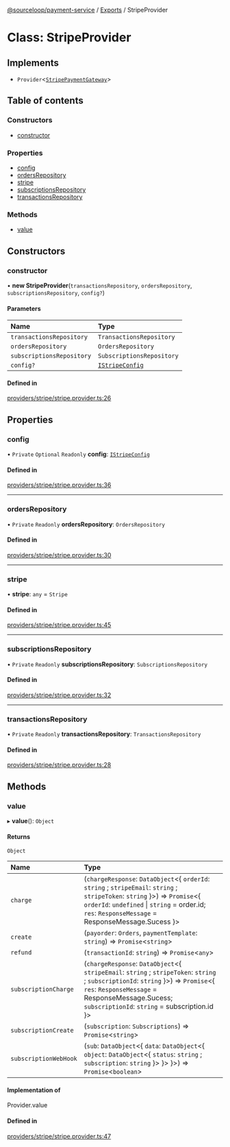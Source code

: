 [@sourceloop/payment-service](../README.md) / [Exports](../modules.md) / StripeProvider

# Class: StripeProvider

## Implements

- `Provider`<[`StripePaymentGateway`](../interfaces/StripePaymentGateway.md)\>

## Table of contents

### Constructors

- [constructor](StripeProvider.md#constructor)

### Properties

- [config](StripeProvider.md#config)
- [ordersRepository](StripeProvider.md#ordersrepository)
- [stripe](StripeProvider.md#stripe)
- [subscriptionsRepository](StripeProvider.md#subscriptionsrepository)
- [transactionsRepository](StripeProvider.md#transactionsrepository)

### Methods

- [value](StripeProvider.md#value)

## Constructors

### constructor

• **new StripeProvider**(`transactionsRepository`, `ordersRepository`, `subscriptionsRepository`, `config?`)

#### Parameters

| Name | Type |
| :------ | :------ |
| `transactionsRepository` | `TransactionsRepository` |
| `ordersRepository` | `OrdersRepository` |
| `subscriptionsRepository` | `SubscriptionsRepository` |
| `config?` | [`IStripeConfig`](../interfaces/IStripeConfig.md) |

#### Defined in

[providers/stripe/stripe.provider.ts:26](https://github.com/codeweb05/repo1/blob/a4cf318/services/payment-service/src/providers/stripe/stripe.provider.ts#L26)

## Properties

### config

• `Private` `Optional` `Readonly` **config**: [`IStripeConfig`](../interfaces/IStripeConfig.md)

#### Defined in

[providers/stripe/stripe.provider.ts:36](https://github.com/codeweb05/repo1/blob/a4cf318/services/payment-service/src/providers/stripe/stripe.provider.ts#L36)

___

### ordersRepository

• `Private` `Readonly` **ordersRepository**: `OrdersRepository`

#### Defined in

[providers/stripe/stripe.provider.ts:30](https://github.com/codeweb05/repo1/blob/a4cf318/services/payment-service/src/providers/stripe/stripe.provider.ts#L30)

___

### stripe

• **stripe**: `any` = `Stripe`

#### Defined in

[providers/stripe/stripe.provider.ts:45](https://github.com/codeweb05/repo1/blob/a4cf318/services/payment-service/src/providers/stripe/stripe.provider.ts#L45)

___

### subscriptionsRepository

• `Private` `Readonly` **subscriptionsRepository**: `SubscriptionsRepository`

#### Defined in

[providers/stripe/stripe.provider.ts:32](https://github.com/codeweb05/repo1/blob/a4cf318/services/payment-service/src/providers/stripe/stripe.provider.ts#L32)

___

### transactionsRepository

• `Private` `Readonly` **transactionsRepository**: `TransactionsRepository`

#### Defined in

[providers/stripe/stripe.provider.ts:28](https://github.com/codeweb05/repo1/blob/a4cf318/services/payment-service/src/providers/stripe/stripe.provider.ts#L28)

## Methods

### value

▸ **value**(): `Object`

#### Returns

`Object`

| Name | Type |
| :------ | :------ |
| `charge` | (`chargeResponse`: `DataObject`<{ `orderId`: `string` ; `stripeEmail`: `string` ; `stripeToken`: `string`  }\>) => `Promise`<{ `orderId`: `undefined` \| `string` = order.id; `res`: `ResponseMessage` = ResponseMessage.Sucess }\> |
| `create` | (`payorder`: `Orders`, `paymentTemplate`: `string`) => `Promise`<`string`\> |
| `refund` | (`transactionId`: `string`) => `Promise`<`any`\> |
| `subscriptionCharge` | (`chargeResponse`: `DataObject`<{ `stripeEmail`: `string` ; `stripeToken`: `string` ; `subscriptionId`: `string`  }\>) => `Promise`<{ `res`: `ResponseMessage` = ResponseMessage.Sucess; `subscriptionId`: `string` = subscription.id }\> |
| `subscriptionCreate` | (`subscription`: `Subscriptions`) => `Promise`<`string`\> |
| `subscriptionWebHook` | (`sub`: `DataObject`<{ `data`: `DataObject`<{ `object`: `DataObject`<{ `status`: `string` ; `subscription`: `string`  }\>  }\>  }\>) => `Promise`<`boolean`\> |

#### Implementation of

Provider.value

#### Defined in

[providers/stripe/stripe.provider.ts:47](https://github.com/codeweb05/repo1/blob/a4cf318/services/payment-service/src/providers/stripe/stripe.provider.ts#L47)
